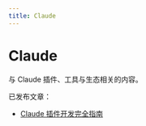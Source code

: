 ```yaml
---
title: Claude
---
```


# Claude

与 Claude 插件、工具与生态相关的内容。

已发布文章：

- [Claude 插件开发完全指南](/article/085s1ga0/)

